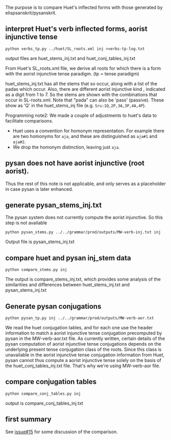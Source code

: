 
The purpose is to compare Huet's inflected forms with those generated by
elispsanskrit/pysanskrit.

## interpret Huet's verb inflected forms, aorist injunctive tense

```
python verbs_tp.py ../huet/SL_roots.xml inj >verbs-tp-log.txt
```
output files are huet_stems_inj.txt and huet_conj_tables_inj.txt

From Huet's SL_roots.xml file, we derive all roots for
which there is a form with the aorist injunctive tense paradigm. (tp = tense paradigm)

huet_stems_inj.txt has all the stems that so occur, along with a list of
the padas which occur.  Also, there are different aorist injunctive kind , indicated
as a digit from 1 to 7.  So the stems are shown with the <kind><pada> 
combinations that occur in SL-roots.xml.
Note that "pada" can also be 'pass' (passive). These show as 'Q' in the
huet_stems_inj file (e.g. `Sru:1Q,2P,3A,3P,4A,4P`).

Programming note2: We made a couple of adjustments to huet's data to 
facilitate comparisons.
* Huet uses a convention for homonym representation. For example there 
  are two homonyms for `aja`, and these are distinguished as `aja#1` and
  `aja#2`.   
* We drop the homonym distinction, leaving just `aja`.

## pysan does not have aorist injunctive (root aorist).
   Thus the rest of this note is not applicable, and only
   serves as a placeholder in case pysan is later enhanced.

## generate pysan_stems_inj.txt

The pysan system does not currently compute the aorist injunctive.
So this step is not available

```
python pysan_stems.py ../../grammar/prod/outputs/MW-verb-inj.txt inj
```
Output file is pysan_stems_inj.txt

## compare huet and pysan inj_stem data
```
python compare_stems.py inj
```
The output is compare_stems_inj.txt, which provides some analysis of the
similarities and differences between huet_stems_inj.txt and
pysan_stems_inj.txt

## Generate pysan conjugations

```
python pysan_tp.py inj ../../grammar/prod/outputs/MW-verb-aor.txt

```
We read the huet conjugation tables, and for each one use the header
information to match a aorist injunctive tense conjugation precomputed by pysan in 
the MW-verb-aor.txt file.  As currently written, certain details of
 the pysan computation of aorist injunctive tense conjugations depends on the underlying
present tense conjugation class of the roots. Since this class is unavailable
in the aorist injunctive tense conjugation information from Huet, pysan cannot thus
compute a aorist injunctive tense solely on the basis of the huet_conj_tables_inj.txt file. That's why we're using MW-verb-aor file.

##  compare conjugation tables
```
python compare_conj_tables.py inj 
```

output is compare_conj_tables_inj.txt

## first summary

See [issue#15](https://github.com/funderburkjim/elispsanskrit/issues/15) for some discussion of the comparison.


